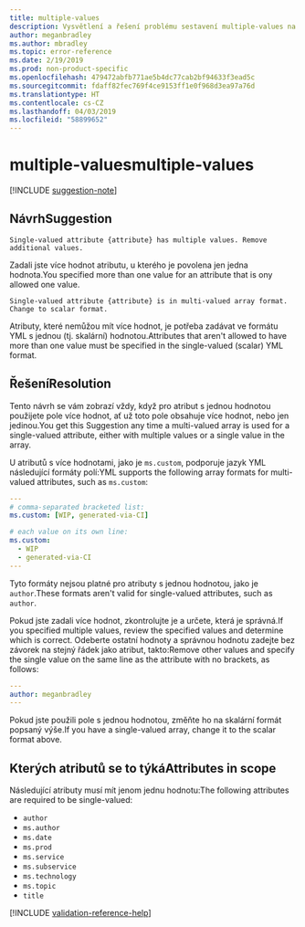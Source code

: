 ```yaml
---
title: multiple-values
description: Vysvětlení a řešení problému sestavení multiple-values na webu Docs
author: meganbradley
ms.author: mbradley
ms.topic: error-reference
ms.date: 2/19/2019
ms.prod: non-product-specific
ms.openlocfilehash: 479472abfb771ae5b4dc77cab2bf94633f3ead5c
ms.sourcegitcommit: fdaff82fec769f4ce9153ff1e0f968d3ea97a76d
ms.translationtype: HT
ms.contentlocale: cs-CZ
ms.lasthandoff: 04/03/2019
ms.locfileid: "58899652"
---
```

# <a name="multiple-values"></a><span data-ttu-id="f8d1c-103">multiple-values</span><span class="sxs-lookup"><span data-stu-id="f8d1c-103">multiple-values</span></span>

[!INCLUDE [suggestion-note](includes/suggestion-note.md)]

## <a name="suggestion"></a><span data-ttu-id="f8d1c-104">Návrh</span><span class="sxs-lookup"><span data-stu-id="f8d1c-104">Suggestion</span></span>

`Single-valued attribute {attribute} has multiple values. Remove additional values.`

<span data-ttu-id="f8d1c-105">Zadali jste více hodnot atributu, u kterého je povolena jen jedna hodnota.</span><span class="sxs-lookup"><span data-stu-id="f8d1c-105">You specified more than one value for an attribute that is ony allowed one value.</span></span>

`Single-valued attribute {attribute} is in multi-valued array format. Change to scalar format.`

<span data-ttu-id="f8d1c-106">Atributy, které nemůžou mít více hodnot, je potřeba zadávat ve formátu YML s jednou (tj. skalární) hodnotou.</span><span class="sxs-lookup"><span data-stu-id="f8d1c-106">Attributes that aren't allowed to have more than one value must be specified in the single-valued (scalar) YML format.</span></span>

## <a name="resolution"></a><span data-ttu-id="f8d1c-107">Řešení</span><span class="sxs-lookup"><span data-stu-id="f8d1c-107">Resolution</span></span>

<span data-ttu-id="f8d1c-108">Tento návrh se vám zobrazí vždy, když pro atribut s jednou hodnotou použijete pole více hodnot, ať už toto pole obsahuje více hodnot, nebo jen jedinou.</span><span class="sxs-lookup"><span data-stu-id="f8d1c-108">You get this Suggestion any time a multi-valued array is used for a single-valued attribute, either with multiple values or a single value in the array.</span></span>

<span data-ttu-id="f8d1c-109">U atributů s více hodnotami, jako je `ms.custom`, podporuje jazyk YML následující formáty polí:</span><span class="sxs-lookup"><span data-stu-id="f8d1c-109">YML supports the following array formats for multi-valued attributes, such as `ms.custom`:</span></span>

```yml
---
# comma-separated bracketed list:
ms.custom: [WIP, generated-via-CI]

# each value on its own line:
ms.custom:
  - WIP
  - generated-via-CI
---
```

<span data-ttu-id="f8d1c-110">Tyto formáty nejsou platné pro atributy s jednou hodnotou, jako je `author`.</span><span class="sxs-lookup"><span data-stu-id="f8d1c-110">These formats aren't valid for single-valued attributes, such as `author`.</span></span>

<span data-ttu-id="f8d1c-111">Pokud jste zadali více hodnot, zkontrolujte je a určete, která je správná.</span><span class="sxs-lookup"><span data-stu-id="f8d1c-111">If you specified multiple values, review the specified values and determine which is correct.</span></span> <span data-ttu-id="f8d1c-112">Odeberte ostatní hodnoty a správnou hodnotu zadejte bez závorek na stejný řádek jako atribut, takto:</span><span class="sxs-lookup"><span data-stu-id="f8d1c-112">Remove other values and specify the single value on the same line as the attribute with no brackets, as follows:</span></span>

```yml
---
author: meganbradley
---
```

<span data-ttu-id="f8d1c-113">Pokud jste použili pole s jednou hodnotou, změňte ho na skalární formát popsaný výše.</span><span class="sxs-lookup"><span data-stu-id="f8d1c-113">If you have a single-valued array, change it to the scalar format above.</span></span>

## <a name="attributes-in-scope"></a><span data-ttu-id="f8d1c-114">Kterých atributů se to týká</span><span class="sxs-lookup"><span data-stu-id="f8d1c-114">Attributes in scope</span></span>

<span data-ttu-id="f8d1c-115">Následující atributy musí mít jenom jednu hodnotu:</span><span class="sxs-lookup"><span data-stu-id="f8d1c-115">The following attributes are required to be single-valued:</span></span>

- `author`
- `ms.author`
- `ms.date`
- `ms.prod`
- `ms.service`
- `ms.subservice`
- `ms.technology`
- `ms.topic`
- `title`

<!--make sure to add this file to your includes folder and verify the path-->
[!INCLUDE [validation-reference-help](includes/validation-reference-help.md)]
